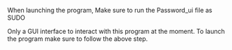 When launching the program, Make sure to run the Password_ui file as SUDO 

Only a GUI interface to interact with this program at the moment. To launch the program make sure to follow the above step.
